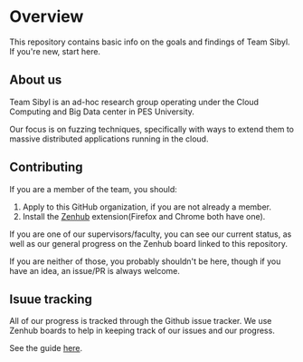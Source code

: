# Overview

This repository contains basic info on the goals and findings of Team Sibyl.
If you're new, start here.

## About us
Team Sibyl is an ad-hoc research group operating under the Cloud Computing and Big Data center in PES University.

Our focus is on fuzzing techniques, specifically with ways to extend them to massive distributed applications running in the cloud.

## Contributing
If you are a member of the team, you should:
1. Apply to this GitHub organization, if you are not already a member.
2. Install the [Zenhub](https://www.zenhub.com/) extension(Firefox and Chrome both have one).

If you are one of our supervisors/faculty, you can see our current status, as well as our general progress on the Zenhub board linked to this repository.

If you are neither of those, you probably shouldn't be here, though if you have an idea, an issue/PR is always welcome.

## Isuue tracking
All of our progress is tracked through the Github issue tracker.
We use Zenhub boards to help in keeping track of our issues and our progress.

See the guide [here](PROGRESS.md).

